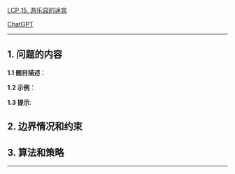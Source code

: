 [LCP 15. 游乐园的迷宫](https://leetcode.cn/problems/you-le-yuan-de-mi-gong)

[ChatGPT](chat.openai.com)

---

## 1. 问题的内容
**1.1 题目描述**：

**1.2 示例**：

**1.3 提示**:

## 2. 边界情况和约束


## 3. 算法和策略

---

